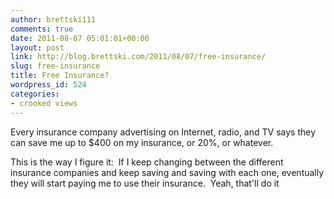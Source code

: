 ```yaml
---
author: brettski111
comments: true
date: 2011-08-07 05:01:01+00:00
layout: post
link: http://blog.brettski.com/2011/08/07/free-insurance/
slug: free-insurance
title: Free Insurance?
wordpress_id: 524
categories:
- crooked views
---
```


Every insurance company advertising on Internet, radio, and TV says they can save me up to $400 on my insurance, or 20%, or whatever.

This is the way I figure it:  If I keep changing between the different insurance companies and keep saving and saving with each one, eventually they will start paying me to use their insurance.  Yeah, that'll do it
